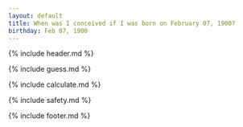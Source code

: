 ```yaml
---
layout: default
title: When was I conceived if I was born on February 07, 1900?
birthday: Feb 07, 1900
---
```


{% include header.md %}

{% include guess.md %}

{% include calculate.md %}

{% include safety.md %}

{% include footer.md %}



